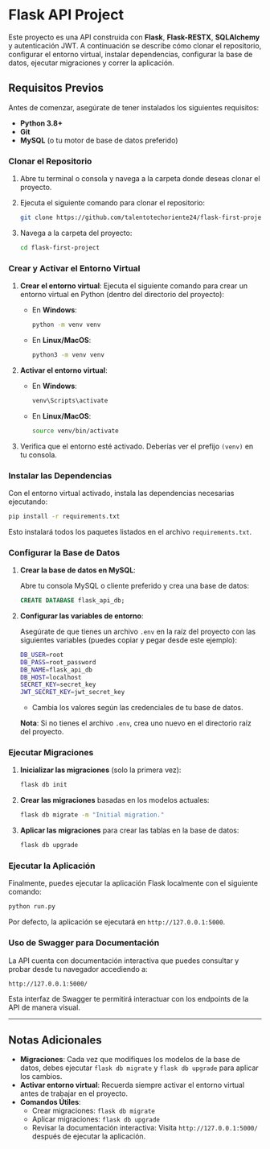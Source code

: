# Flask API Project

Este proyecto es una API construida con **Flask**, **Flask-RESTX**, **SQLAlchemy** y autenticación JWT. A continuación se describe cómo clonar el repositorio, configurar el entorno virtual, instalar dependencias, configurar la base de datos, ejecutar migraciones y correr la aplicación.

## Requisitos Previos

Antes de comenzar, asegúrate de tener instalados los siguientes requisitos:

- **Python 3.8+**
- **Git**
- **MySQL** (o tu motor de base de datos preferido)
  
### Clonar el Repositorio

1. Abre tu terminal o consola y navega a la carpeta donde deseas clonar el proyecto.
   
2. Ejecuta el siguiente comando para clonar el repositorio:

   ```bash
   git clone https://github.com/talentotechoriente24/flask-first-project.git
   ```

3. Navega a la carpeta del proyecto:

   ```bash
   cd flask-first-project
   ```

### Crear y Activar el Entorno Virtual

1. **Crear el entorno virtual**: Ejecuta el siguiente comando para crear un entorno virtual en Python (dentro del directorio del proyecto):

   - En **Windows**:

     ```bash
     python -m venv venv
     ```

   - En **Linux/MacOS**:

     ```bash
     python3 -m venv venv
     ```

2. **Activar el entorno virtual**:

   - En **Windows**:

     ```bash
     venv\Scripts\activate
     ```

   - En **Linux/MacOS**:

     ```bash
     source venv/bin/activate
     ```

3. Verifica que el entorno esté activado. Deberías ver el prefijo `(venv)` en tu consola.

### Instalar las Dependencias

Con el entorno virtual activado, instala las dependencias necesarias ejecutando:

```bash
pip install -r requirements.txt
```

Esto instalará todos los paquetes listados en el archivo `requirements.txt`.

### Configurar la Base de Datos

1. **Crear la base de datos en MySQL**:

   Abre tu consola MySQL o cliente preferido y crea una base de datos:

   ```sql
   CREATE DATABASE flask_api_db;
   ```

2. **Configurar las variables de entorno**:

   Asegúrate de que tienes un archivo `.env` en la raíz del proyecto con las siguientes variables (puedes copiar y pegar desde este ejemplo):

   ```bash
   DB_USER=root
   DB_PASS=root_password
   DB_NAME=flask_api_db
   DB_HOST=localhost
   SECRET_KEY=secret_key
   JWT_SECRET_KEY=jwt_secret_key
   ```

   - Cambia los valores según las credenciales de tu base de datos.
   
   **Nota**: Si no tienes el archivo `.env`, crea uno nuevo en el directorio raíz del proyecto.

### Ejecutar Migraciones

1. **Inicializar las migraciones** (solo la primera vez):

   ```bash
   flask db init
   ```

2. **Crear las migraciones** basadas en los modelos actuales:

   ```bash
   flask db migrate -m "Initial migration."
   ```

3. **Aplicar las migraciones** para crear las tablas en la base de datos:

   ```bash
   flask db upgrade
   ```

### Ejecutar la Aplicación

Finalmente, puedes ejecutar la aplicación Flask localmente con el siguiente comando:

```bash
python run.py
```

Por defecto, la aplicación se ejecutará en `http://127.0.0.1:5000`.

### Uso de Swagger para Documentación

La API cuenta con documentación interactiva que puedes consultar y probar desde tu navegador accediendo a:

```
http://127.0.0.1:5000/
```

Esta interfaz de Swagger te permitirá interactuar con los endpoints de la API de manera visual.

---

## Notas Adicionales

- **Migraciones**: Cada vez que modifiques los modelos de la base de datos, debes ejecutar `flask db migrate` y `flask db upgrade` para aplicar los cambios.
- **Activar entorno virtual**: Recuerda siempre activar el entorno virtual antes de trabajar en el proyecto.
- **Comandos Útiles**:
  - Crear migraciones: `flask db migrate`
  - Aplicar migraciones: `flask db upgrade`
  - Revisar la documentación interactiva: Visita `http://127.0.0.1:5000/` después de ejecutar la aplicación.